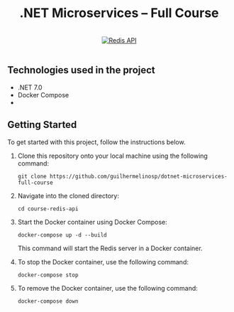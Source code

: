 # <div align="center"> .NET Microservices – Full Course </div>

</br>

<div align="center">
  <a href="https://www.youtube.com/watch?v=DgVjEo3OGBI" target="">
    <img src="https://i.ytimg.com/vi/DgVjEo3OGBI/hqdefault.jpg?sqp=-oaymwEcCNACELwBSFXyq4qpAw4IARUAAIhCGAFwAcABBg==&rs=AOn4CLB0Kz5QIhDl_zsDjWROgUDZQHf7NQ" alt="Redis API">
  </a>
</div>

</br>

## Technologies used in the project

- .NET 7.0
- Docker Compose
- 

## Getting Started

To get started with this project, follow the instructions below.

1. Clone this repository onto your local machine using the following command:

   ```shell
   git clone https://github.com/guilhermelinosp/dotnet-microservices-full-course
   ```

2. Navigate into the cloned directory:

   ```shell
   cd course-redis-api
   ```

3. Start the Docker container using Docker Compose:

   ```shell
   docker-compose up -d --build
   ```

   This command will start the Redis server in a Docker container.

4. To stop the Docker container, use the following command:

   ```shell
   docker-compose stop
   ```

5. To remove the Docker container, use the following command:

   ```shell
   docker-compose down
   ```
